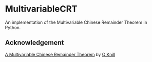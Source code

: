 # MultivariableCRT

An implementation of the Multivariable Chinese Remainder Theorem in Python.

## Acknowledgement

[A Multivariable Chinese Remainder Theorem](https://arxiv.org/pdf/1206.5114.pdf) by [O Knill](https://scholar.google.co.in/citations?user=JBgNO68AAAAJ&hl=en)
